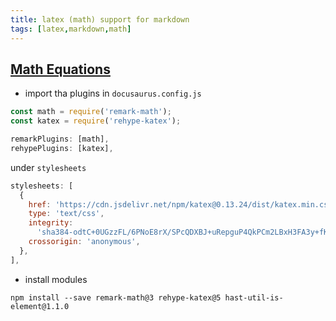 ```yaml
---
title: latex (math) support for markdown
tags: [latex,markdown,math]
---
```


## [Math Equations](https://docusaurus.io/docs/markdown-features/math-equations) ##

  - import tha plugins in `docusaurus.config.js`


```js
const math = require('remark-math');
const katex = require('rehype-katex');
```

```js
remarkPlugins: [math],
rehypePlugins: [katex],
```


under `stylesheets`
```js
stylesheets: [
  {
    href: 'https://cdn.jsdelivr.net/npm/katex@0.13.24/dist/katex.min.css',
    type: 'text/css',
    integrity:
      'sha384-odtC+0UGzzFL/6PNoE8rX/SPcQDXBJ+uRepguP4QkPCm2LBxH3FA3y+fKSiJ+AmM',
    crossorigin: 'anonymous',
  },
],
```

  - install modules
```shell
npm install --save remark-math@3 rehype-katex@5 hast-util-is-element@1.1.0
```
